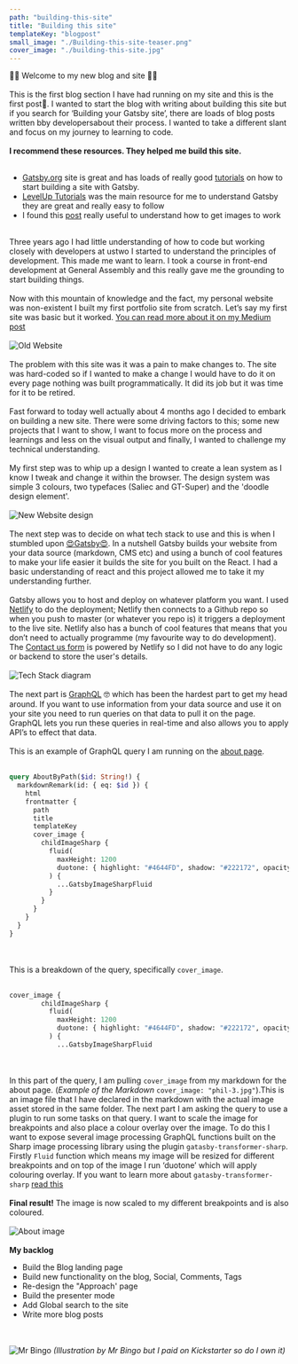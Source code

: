 ```yaml
---
path: "building-this-site"
title: "Building this site"
templateKey: "blogpost"
small_image: "./Building-this-site-teaser.png"
cover_image: "./building-this-site.jpg"
---
```


👋🏻 Welcome to my new blog and site 👋🏻
<br><br>
This is the first blog section I have had running on my site and this is the first post🤞. I wanted to start the blog with writing about building this site but if you search for ‘Building your Gatsby site’, there are loads of blog posts written bby developersabout their process. I wanted to take a different slant and focus on my journey to learning to code.
<br><br>
**I recommend these resources. They helped me build this site.**
<br><br>

- [Gatsby.org](https://www.gatsbyjs.org) site is great and has loads of really good [tutorials](https://www.gatsbyjs.org/tutorial/) on how to start building a site with Gatsby.
- [LevelUp Tutorials](https://www.youtube.com/watch?v=b2H7fWhQcdE) was the main resource for me to understand Gatsby they are great and really easy to follow
- I found this [post](https://codebushi.com/using-gatsby-image-version1/) really useful to understand how to get images to work
  <br><br>

Three years ago I had little understanding of how to code but working closely with developers at ustwo I started to understand the principles of development. This made me want to learn. I took a course in front-end development at General Assembly and this really gave me the grounding to start building things.
<br><br>
Now with this mountain of knowledge and the fact, my personal website was non-existent I built my first portfolio site from scratch. Let’s say my first site was basic but it worked. [You can read more about it on my Medium post](https://medium.com/@phillackmaker/2015-resolution-3eafe76044c2)
<br><br>
![Old Website](old-webiste.png)
<br><br>
The problem with this site was it was a pain to make changes to. The site was hard-coded so if I wanted to make a change I would have to do it on every page nothing was built programmatically. It did its job but it was time for it to be retired.
<br><br>
Fast forward to today well actually about 4 months ago I decided to embark on building a new site. There were some driving factors to this; some new projects that I want to show, I want to focus more on the process and learnings and less on the visual output and finally, I wanted to challenge my technical understanding.
<br><br>
My first step was to whip up a design I wanted to create a lean system as I know I tweak and change it within the browser. The design system was simple 3 colours, two typefaces (Saliec and GT-Super) and the 'doodle design element'.
<br><br>
![New Website design](website-design.png)
<br><br>
The next step was to decide on what tech stack to use and this is when I stumbled upon [😍Gatsby😍](https://www.gatsbyjs.org). In a nutshell Gatsby builds your website from your data source (markdown, CMS etc) and using a bunch of cool features to make your life easier it builds the site for you built on the React. I had a basic understanding of react and this project allowed me to take it my understanding further.
<br><br>
Gatsby allows you to host and deploy on whatever platform you want. I used [Netlify](https://www.netlify.com/) to do the deployment; Netlify then connects to a Github repo so when you push to master (or whatever you repo is) it triggers a deployment to the live site. Netlify also has a bunch of cool features that means that you don’t need to actually programme (my favourite way to do development). The [Contact us form](/about) is powered by Netlify so I did not have to do any logic or backend to store the user's details.
<br><br>
![Tech Stack diagram](Diagarms-blog-03.png)
<br><br>
The next part is [GraphQL](https://graphql.org/) 🤓 which has been the hardest part to get my head around. If you want to use information from your data source and use it on your site you need to run queries on that data to pull it on the page. GraphQL lets you run these queries in real-time and also allows you to apply API’s to effect that data.
<br><br>
This is an example of GraphQL query I am running on the [about page](/about).
<br><br>

```graphql
query AboutByPath($id: String!) {
  markdownRemark(id: { eq: $id }) {
    html
    frontmatter {
      path
      title
      templateKey
      cover_image {
        childImageSharp {
          fluid(
            maxHeight: 1200
            duotone: { highlight: "#4644FD", shadow: "#222172", opacity: 65 }
          ) {
            ...GatsbyImageSharpFluid
          }
        }
      }
    }
  }
}
```

<br><br>
This is a breakdown of the query, specifically `cover_image`.
<br><br>

```graphql
cover_image {
        childImageSharp {
          fluid(
            maxHeight: 1200
            duotone: { highlight: "#4644FD", shadow: "#222172", opacity: 65 }
          ) {
            ...GatsbyImageSharpFluid
```

<br><br>
In this part of the query, I am pulling `cover_image` from my markdown for the about page. (_Example of the Markdown_ `cover_image: "phil-3.jpg"`).This is an image file that I have declared in the markdown with the actual image asset stored in the same folder. The next part I am asking the query to use a plugin to run some tasks on that query. I want to scale the image for breakpoints and also place a colour overlay over the image. To do this I want to expose several image processing GraphQL functions built on the Sharp image processing library using the plugin `gatasby-transformer-sharp`. Firstly `Fluid` function which means my image will be resized for different breakpoints and on top of the image I run ‘duotone’ which will apply colouring overlay. If you want to learn more about `gatasby-transformer-sharp` [read this](https://image-processing.gatsbyjs.org/)
<br><br>
**Final result!** The image is now scaled to my different breakpoints and is also coloured.
<br><br>
![About image](about-screenshot.png)
<br><br>
**My backlog**

- Build the Blog landing page
- Build new functionality on the blog, Social, Comments, Tags
- Re-design the "Approach' page
- Build the presenter mode
- Add Global search to the site
- Write more blog posts

<br><br>
![Mr Bingo](mr-bingo.jpeg)
_(Illustration by Mr Bingo but I paid on Kickstarter so do I own it)_
